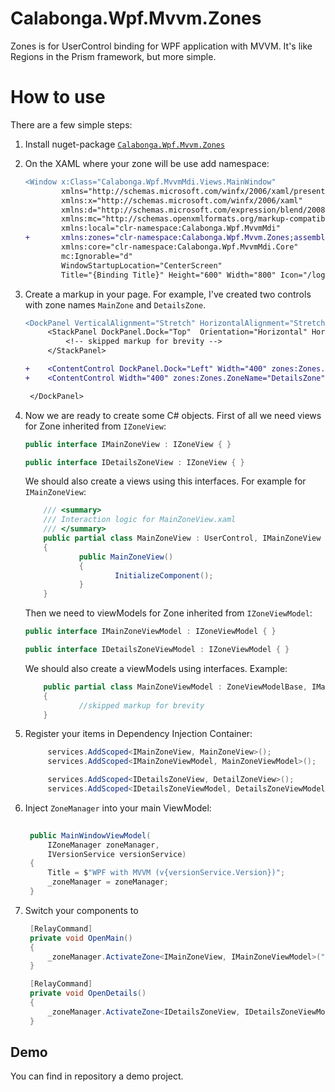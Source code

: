 # Calabonga.Wpf.Mvvm.Zones
Zones is for UserControl binding for WPF application with MVVM. It's like Regions in the Prism framework, but more simple.

# How to use

There are a few simple steps:

1. Install nuget-package [`Calabonga.Wpf.Mvvm.Zones`](https://www.nuget.org/packages/Calabonga.Wpf.Mvvm.Zones/)
2. On the XAML where your zone will be use add namespace:
    ```diff
    <Window x:Class="Calabonga.Wpf.MvvmMdi.Views.MainWindow"
            xmlns="http://schemas.microsoft.com/winfx/2006/xaml/presentation"
            xmlns:x="http://schemas.microsoft.com/winfx/2006/xaml"
            xmlns:d="http://schemas.microsoft.com/expression/blend/2008"
            xmlns:mc="http://schemas.openxmlformats.org/markup-compatibility/2006"
            xmlns:local="clr-namespace:Calabonga.Wpf.MvvmMdi"
    +       xmlns:zones="clr-namespace:Calabonga.Wpf.Mvvm.Zones;assembly=Calabonga.Wpf.Mvvm.Zones"
            xmlns:core="clr-namespace:Calabonga.Wpf.MvvmMdi.Core"
            mc:Ignorable="d"
            WindowStartupLocation="CenterScreen"
            Title="{Binding Title}" Height="600" Width="800" Icon="/logo.png">
    ```
3. Create a markup in your page. For example, I've created two controls with zone names `MainZone` and `DetailsZone`.
   
   ```diff
   <DockPanel VerticalAlignment="Stretch" HorizontalAlignment="Stretch">
        <StackPanel DockPanel.Dock="Top"  Orientation="Horizontal" HorizontalAlignment="Center">
            <!-- skipped markup for brevity -->
        </StackPanel>

   +    <ContentControl DockPanel.Dock="Left" Width="400" zones:Zones.ZoneName="MainZone"   />
   +    <ContentControl Width="400" zones:Zones.ZoneName="DetailsZone" />

    </DockPanel>
   ```

4. Now we are ready to create some C# objects. First of all we need views for Zone inherited from `IZoneView`:
    ```c#
    public interface IMainZoneView : IZoneView { }

    public interface IDetailsZoneView : IZoneView { }
    ```
    We should also create a views using this interfaces. For example for `IMainZoneView`:

    ```c#
        /// <summary>
        /// Interaction logic for MainZoneView.xaml
        /// </summary>
        public partial class MainZoneView : UserControl, IMainZoneView
        {
                public MainZoneView()
                {
                        InitializeComponent();
                }
        }
    ```

    Then we need to viewModels for Zone inherited from `IZoneViewModel`:

    ```c#    
    public interface IMainZoneViewModel : IZoneViewModel { }

    public interface IDetailsZoneViewModel : IZoneViewModel { }
    ```

    We should also create a viewModels using interfaces. Example:
    ```c#
        public partial class MainZoneViewModel : ZoneViewModelBase, IMainZoneViewModel
        {
                //skipped markup for brevity        
        }
    ```

5. Register your items in Dependency Injection Container:
   ```c#
        services.AddScoped<IMainZoneView, MainZoneView>();
        services.AddScoped<IMainZoneViewModel, MainZoneViewModel>();

        services.AddScoped<IDetailsZoneView, DetailZoneView>();
        services.AddScoped<IDetailsZoneViewModel, DetailsZoneViewModel>();
   ```
6. Inject `ZoneManager` into your main ViewModel:
   ```c#
        
    public MainWindowViewModel(
        IZoneManager zoneManager,
        IVersionService versionService)
    {
        Title = $"WPF with MVVM (v{versionService.Version})";
        _zoneManager = zoneManager;
    }
   ```
7. Switch your components to 
   ```c#
    [RelayCommand]
    private void OpenMain()
    {
        _zoneManager.ActivateZone<IMainZoneView, IMainZoneViewModel>("MainZone");
    }

    [RelayCommand]
    private void OpenDetails()
    {
        _zoneManager.ActivateZone<IDetailsZoneView, IDetailsZoneViewModel>("DetailsName");
    }
   ```
## Demo

You can find in repository a demo project.